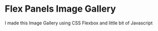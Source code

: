# Flex Panels Image Gallery
 I made this Image Gallery using CSS Flexbox and little bit of Javascript
